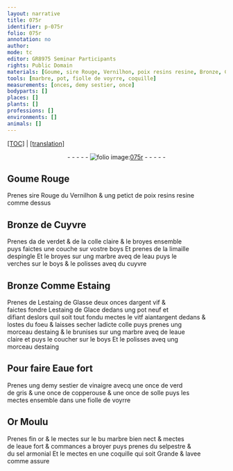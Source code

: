 ```yaml
---
layout: narrative
title: 075r
identifier: p-075r
folio: 075r
annotation: no
author:
mode: tc
editor: GR8975 Seminar Participants
rights: Public Domain
materials: [Goume, sire Rouge, Vernilhon, poix resins resine, Bronze, Cuyvre, verdet, colle claire, boys, limaille despingle, marbre, eau, cuyvre, Estaing, estaing de Glasse, argent vif, estaing de Glace, vitf aiantargent, colle, estaing, eaue claire, Eaue fort, vinaigre, verd de gris, copperouse, solle, voyrre, Or Moulu, fin or, eaue fort, selpestre, sel armonial]
tools: [marbre, pot, fiolle de voyrre, coquille]
measurements: [onces, demy sestier, once]
bodyparts: []
places: []
plants: []
professions: []
environments: []
animals: []
---
```


 <p><a href="{{ site.baseurl }}/diplomatic/">[TOC]</a> | <a href="{{ site.baseurl }}/texts/p-075r_tl/" target="_blank">[translation]</a></p><div class="folio" align="center">- - - - - <a href="http://gallica.bnf.fr/ark:/12148/btv1b10500001g/f155.item" target="_blank"><img src="https://cu-mkp.github.io/2017-workshop-edition/assets/photo-icon.png" alt="folio image: " style="display:inline-block; margin-bottom:-3px;"/>075r</a> - - - - - </div>  
  

## <span class="m">Goume</span> Rouge

 
 Prenes <span class="m">sire Rouge</span> du <span class="m">Vernilhon</span> & ung petict de <span class="m">poix <span class="del">resins</span> <span class="add">resine</span></span><br/> comme dessus
 
 
  

## <span class="m">Bronze</span> de <span class="m">Cuyvre</span>

 
Prenes <span class="del">da</span> de <span class="m">verdet</span> & de la <span class="m">colle claire</span> & le broyes ensemble<br/> puys faictes une couche sur v<span class="exp">ost</span>re <span class="m">boys</span> Et prenes de la <span class="m">limaille<br/> despingle</span> Et le broyes sur ung <span class="tl"><span class="m">marbre</span></span> aveq de l<span class="m">eau</span> puys le<br/> verches sur le <span class="m">boys</span> & le polisses aveq du <span class="m">cuyvre</span>
 
 
  

## <span class="m">Bronze</span> Comme <span class="m">Estaing</span>

 
Prenes de L<span class="m">estaing de Glasse</span> deux <span class="ms">onces</span> d<span class="m">argent vif</span> &<br/> faictes fondre L<span class="m">estaing de Glace</span> dedans ung <span class="tl">pot</span> neuf et<br/> <span class="del">difiant</span> <span class="add">deslors</span> quil soit tout fondu mectes le <span class="m">vi<span class="del">t</span><span class="add">f</span> <span class="del">aiant</span><span class="add">argent</span></span> dedans &<br/> lostes du foeu & laisses secher lad<span class="exp">icte</span> <span class="m">colle</span> puys prenes ung<br/> morceau d<span class="m">estaing</span> & le brunises sur ung <span class="tl"><span class="m">marbre</span></span> aveq de l<span class="m">eaue<br/> claire</span> et puys le coucher sur le <span class="m">boys</span> Et le polisses aveq ung<br/> morceau d<span class="m">estaing</span>
 
 
  

## Pour faire <span class="m">Eaue fort</span>

 
 Prenes ung <span class="ms">demy sestier</span> de <span class="m">vinaigre</span> avecq une <span class="ms">once</span> de <span class="m">verd<br/> de gris</span> & une <span class="ms">once</span> de <span class="m">copperouse</span> & une <span class="ms">once</span> de <span class="m">solle</span> puys les<br/> mectes ensemble dans une <span class="tl">fiolle de <span class="m">voyrre</span></span>
 
 
  

## <span class="m">Or Moulu</span>

 
Prenes <span class="m">fin or</span> & le mectes sur le <span class="del">bu</span> <span class="tl"><span class="m">marbre</span></span> bien nect & mectes<br/> de l<span class="m">eaue fort</span> & commances a broyer puys prenes du <span class="m">selpestre</span> &<br/> du <span class="m">sel armonial</span> Et le mectes en une <span class="tl">coquille</span> q<span class="exp">ui</span> soit Grande & lavee<br/> comme assure
 
 